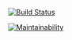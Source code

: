 [![Build Status](https://travis-ci.org/AlexandrIgn/laravel-training-projest.svg?branch=master)](https://travis-ci.org/AlexandrIgn/laravel-training-projest)

[![Maintainability](https://api.codeclimate.com/v1/badges/e0e8de090298d76f89f4/maintainability)](https://codeclimate.com/github/AlexandrIgn/laravel-training-projest/maintainability)